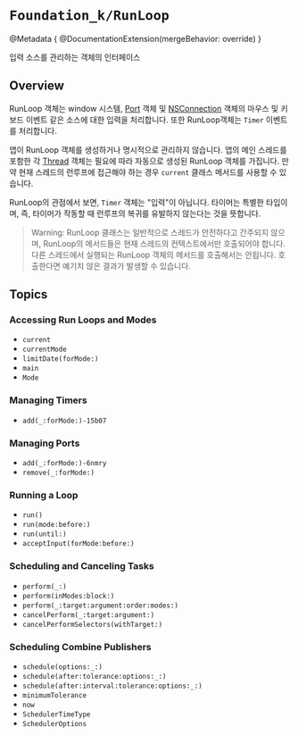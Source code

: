 # ``Foundation_k/RunLoop``

@Metadata {
    @DocumentationExtension(mergeBehavior: override)
}

입력 소스를 관리하는 객체의 인터페이스

## Overview

RunLoop 객체는 window 시스템, [Port](https://developer.apple.com/documentation/foundation/port) 객체 및 [NSConnection](https://developer.apple.com/documentation/foundation/nsconnection/) 객체의 마우스 및 키보드 이벤트 같은 소스에 대한 입력을 처리합니다. 또한 RunLoop객체는 ``Timer`` 이벤트를 처리합니다.

앱이 RunLoop 객체를 생성하거나 명시적으로 관리하지 않습니다. 앱의 메인 스레드를 포함한 각 [Thread](https://developer.apple.com/documentation/foundation/thread) 객체는 필요에 따라 자동으로 생성된 RunLoop 객체를 가집니다. 만약 현재 스레드의 런루프에 접근해야 하는 경우 ``current`` 클래스 메서드를 사용할 수 있습니다.

RunLoop의 관점에서 보면, ``Timer`` 객체는 "입력"이 아닙니다. 타이머는 특별한 타입이며, 즉, 타이머가 작동할 때 런루프의 복귀를 유발하지 않는다는 것을 뜻합니다.

> Warning: RunLoop 클래스는 일반적으로 스레드가 안전하다고 간주되지 않으며, RunLoop의 메서드들은 현재 스레드의 컨텍스트에서만 호출되어야 합니다. 다른 스레드에서 실행되는 RunLoop 객체의 메서드를 호출해서는 안됩니다. 호출한다면 예기치 않은 결과가 발생할 수 있습니다.

## Topics

### Accessing Run Loops and Modes

- ``current``
- ``currentMode``
- ``limitDate(forMode:)``
- ``main``
- ``Mode``

### Managing Timers

- ``add(_:forMode:)-15b07``

### Managing Ports

- ``add(_:forMode:)-6nmry``
- ``remove(_:forMode:)``

### Running a Loop

- ``run()``
- ``run(mode:before:)``
- ``run(until:)``
- ``acceptInput(forMode:before:)``

### Scheduling and Canceling Tasks

- ``perform(_:)``
- ``perform(inModes:block:)``
- ``perform(_:target:argument:order:modes:)``
- ``cancelPerform(_:target:argument:)``
- ``cancelPerformSelectors(withTarget:)``

### Scheduling Combine Publishers

- ``schedule(options:_:)``
- ``schedule(after:tolerance:options:_:)``
- ``schedule(after:interval:tolerance:options:_:)``
- ``minimumTolerance``
- ``now``
- ``SchedulerTimeType``
- ``SchedulerOptions``
